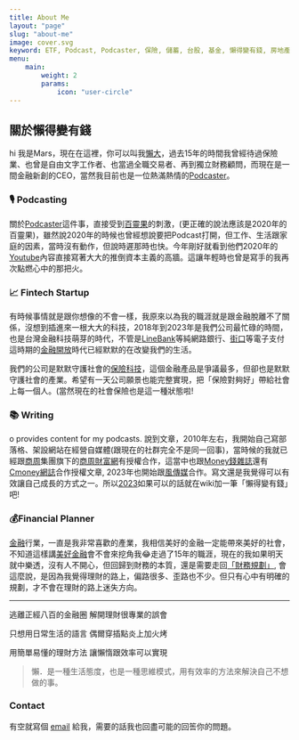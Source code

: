 ```yaml
---
title: About Me
layout: "page"
slug: "about-me"
image: cover.svg
keyword: ETF, Podcast, Podcaster, 保險, 儲蓄, 台股, 基金, 懶得變有錢, 房地產, 投資理財, 支出, 收入, 理財規劃, 瑪斯理財兩三事, 稅務, 總體經濟, 美股, 職涯心得, 股利收入, 複委託, 記帳, 讀書心得, 財務規劃, 財商, 貸款, 資產配置, 退休規劃, 開源節流
menu:
    main:
        weight: 2
        params:
            icon: "user-circle"
---
```


## 關於**懶得變有錢**

hi 我是Mars，現在在這裡，你可以叫我[懶大](http://www.facebook.com/lazytoberich)，過去15年的時間我曾經待過保險業、也曾是自由文字工作者、也當過全職交易者、再到獨立財務顧問，而現在是一間金融新創的CEO，當然我目前也是一位熱滿熱情的[Podcaster](https://solink.soundon.fm/lazytoberich)。

### 🎙️ Podcasting

關於[Podcaster](https://solink.soundon.fm/lazytoberich)這件事，直接受到[百靈果](https://www.bing.com/ck/a?!&&p=3c2419c40e1c3f11JmltdHM9MTY5NjgwOTYwMCZpZ3VpZD0zNDM4NmE1OS00YjIxLTYwYmMtMWY2My03OWZiNGE1ZjYxY2UmaW5zaWQ9NTIzMw&ptn=3&hsh=3&fclid=34386a59-4b21-60bc-1f63-79fb4a5f61ce&psq=%e7%99%be%e9%9d%88%e6%9e%9c&u=a1aHR0cHM6Ly93d3cuZmFjZWJvb2suY29tL2JhaWxpbmdndW9uZXdzLw&ntb=1)的刺激，(更正確的說法應該是2020年的百靈果)，雖然說2020年的時候也曾經想說要把Podcast打開，但工作、生活跟家庭的因素，當時沒有動作，但說時遲那時也快。今年剛好就看到他們2020年的[Youtube](https://www.youtube.com/watch?v=FkeY1xxGcWk)內容直接寫著大大的推倒資本主義的高牆。這讓年輕時也曾是寫手的我再次點燃心中的那把火。

### 📈 Fintech Startup

有時候事情就是跟你想像的不會一樣，我原來以為我的職涯就是跟金融脫離不了關係，沒想到插進來一根大大的科技，2018年到2023年是我們公司最忙碌的時間，也是台灣金融科技萌芽的時代，不管是[LineBank](https://event.linebank.com.tw/)等純網路銀行、[街口](https://www.jkos.com/)等電子支付這時期的[金融開放](http://ftrc-ob.nccu.edu.tw/)時代已經默默的在改變我們的生活。

我們的公司是默默守護社會的[保險科技](https://www.hippoinsurance.com.tw/)，這個金融產品是爭議最多，但卻也是默默守護社會的產業。希望有一天公司願景也能完整實現，把「保險對夠好」帶給社會上每一個人。(當然現在的社會保險也是這一種狀態啦!

### 📚 Writing
o provides content for my podcasts.
說到文章，2010年左右，我開始自己寫部落格、架設網站在經營自媒體(跟現在的社群完全不是同一回事)，當時候的我就已經跟[商周](https://www.businessweekly.com.tw/)集團旗下的[商周財富網](https://wealth.businessweekly.com.tw/FColumnList.aspx?Column_No=0205)有授權合作，這當中也跟[Money錢雜誌](https://money.cmoney.tw/search/for-celebrity?id=42&orderBy=5)還有[Cmoney網誌](https://www.cmoney.tw/notes/?cid=22814)合作授權文章, 2023年也開始跟[風傳媒](https://www.storm.mg/authors/391526/%E6%87%B6%E5%BE%97%E8%AE%8A%E6%9C%89%E9%8C%A2)合作。寫文還是我覺得可以有效讓自己成長的方式之一。所以[2023](https://zh.wikipedia.org/zh-tw/2023%E5%B9%B4)如果可以的話就在wiki加一筆「懶得變有錢」吧!

### 💰Financial Planner

[金融](https://www.eslite.com/product/1001122732383248)行業，一直是我非常喜歡的產業，我相信美好的金融一定能帶來美好的社會，不知道這樣講[美好金融](https://goodfinance.com/)會不會來挖角我😂走過了15年的職涯，現在的我如果明天就中樂透，沒有人不開心，但回歸到財務的本質，還是需要走回[「財務規劃」](https://lazytoberich.com.tw/categories/%E8%A6%8F%E5%8A%83%E4%B8%8D%E7%90%86%E8%B2%A1/), 會這麼說，是因為我覺得理財的路上，偏路很多、歪路也不少。但只有心中有明確的規劃，才不會在理財的路上迷失方向。

---
逃離正經八百的金融圈
解開理財很專業的誤會

只想用日常生活的語言
偶爾穿插點炎上加火烤

用簡單易懂的理財方法
讓懶惰跟效率可以實現

> 懶．是一種生活態度，也是一種思維模式，用有效率的方法來解決自己不想做的事。
> 

### Contact

有空就寫個 [email](mailto:marskingx@gmail.com) 給我，需要的話我也回盡可能的回筶你的問題。